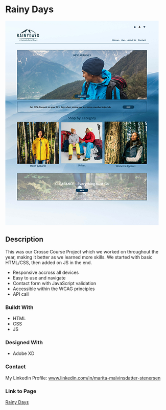 # Rainy Days

<img src="/images/rainy_days - Copy.png">

## Description

This was our Crosse Course Project which we worked on throughout the year, making it better as we learned more skills.
We started with basic HTML/CSS, then added on JS in the end.

- Responsive accross all devices
- Easy to use and navigate
- Contact form with JavaScript validation
- Accessible within the WCAG principles
- API call

### Buildt With

- HTML
- CSS
- JS

### Designed With

- Adobe XD

### Contact

My LinkedIn Profile: www.linkedin.com/in/marita-malvinsdatter-stenersen

### Link to Page

[Rainy Days](https://elated-jones-00b599.netlify.app/)

